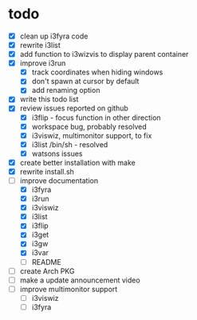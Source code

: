 # todo

- [x] clean up i3fyra code
- [x] rewrite i3list
- [x] add function to i3wizvis to display parent container
- [x] improve i3run
  - [x] track coordinates when hiding windows
  - [x] don't spawn at cursor by default
  - [x] add renaming option
- [x] write this todo list
- [x] review issues reported on github
  - [x] i3flip - focus function in other direction
  - [x] workspace bug, probably resolved
  - [x] i3viswiz, multimonitor support, to fix
  - [x] i3list /bin/sh - resolved
  - [x] watsons issues
- [x] create better installation with make
- [x] rewrite install.sh
- [ ] improve documentation
  - [x] i3fyra
  - [x] i3run
  - [x] i3viswiz
  - [x] i3list
  - [x] i3flip
  - [x] i3get
  - [x] i3gw
  - [x] i3var
  - [ ] README
- [ ] create Arch PKG
- [ ] make a update announcement video
- [ ] improve multimonitor support
  - [ ] i3viswiz
  - [ ] i3fyra
